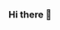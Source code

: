 ### Hi there 👋

<!--
**Pshypher/Pshypher** is a ✨ _special_ ✨ repository because its `README.md` (this file) appears on your GitHub profile.

<img src="https://user-images.githubusercontent.com/7406285/233566037-a514fbf4-9fc2-4a58-8265-e4d5ec395a60.mp4" alt="my banner">

Here are some ideas to get you started:

- 🔭 I’m currently working on ...
- 🌱 I’m currently learning ...
- 👯 I’m looking to collaborate on ...
- 🤔 I’m looking for help with ...
- 💬 Ask me about ...
- 📫 How to reach me: ...
- 😄 Pronouns: ...
- ⚡ Fun fact: ...
-->
